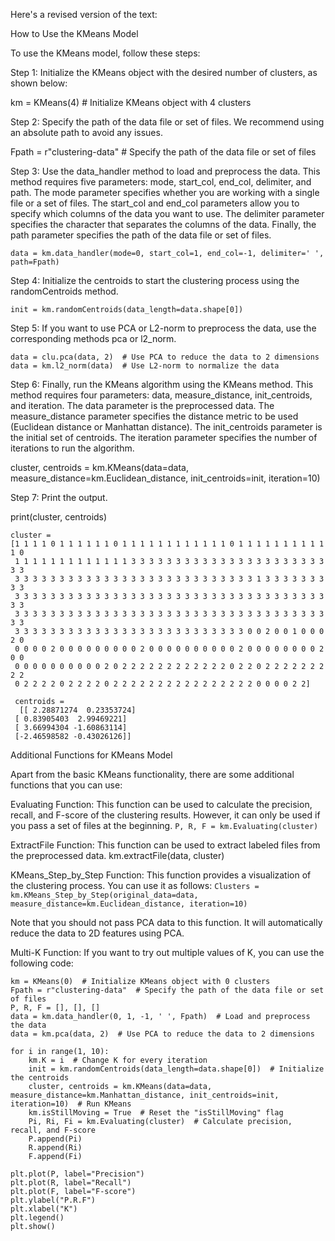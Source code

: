 ﻿Here's a revised version of the text:

How to Use the KMeans Model

To use the KMeans model, follow these steps:

Step 1: Initialize the KMeans object with the desired number of clusters, as shown below:

km = KMeans(4)  # Initialize KMeans object with 4 clusters

Step 2: Specify the path of the data file or set of files. We recommend using an absolute path to avoid any issues.

Fpath = r"clustering-data"  # Specify the path of the data file or set of files

Step 3: Use the data_handler method to load and preprocess the data. This method requires five parameters: mode, start_col, end_col, delimiter, and path. The mode parameter specifies whether you are working with a single file or a set of files. The start_col and end_col parameters allow you to specify which columns of the data you want to use. The delimiter parameter specifies the character that separates the columns of the data. Finally, the path parameter specifies the path of the data file or set of files.

```data = km.data_handler(mode=0, start_col=1, end_col=-1, delimiter=' ', path=Fpath) ```

Step 4: Initialize the centroids to start the clustering process using the randomCentroids method.

```init = km.randomCentroids(data_length=data.shape[0])```

Step 5: If you want to use PCA or L2-norm to preprocess the data, use the corresponding methods pca or l2_norm.
```
data = clu.pca(data, 2)  # Use PCA to reduce the data to 2 dimensions
data = km.l2_norm(data)  # Use L2-norm to normalize the data
```
Step 6: Finally, run the KMeans algorithm using the KMeans method. This method requires four parameters: data, measure_distance, init_centroids, and iteration. The data parameter is the preprocessed data. The measure_distance parameter specifies the distance metric to be used (Euclidean distance or Manhattan distance). The init_centroids parameter is the initial set of centroids. The iteration parameter specifies the number of iterations to run the algorithm.

cluster, centroids = km.KMeans(data=data, measure_distance=km.Euclidean_distance, init_centroids=init, iteration=10)

Step 7: Print the output.

print(cluster, centroids)
```
cluster = 
[1 1 1 1 0 1 1 1 1 1 1 0 1 1 1 1 1 1 1 1 1 1 1 1 0 1 1 1 1 1 1 1 1 1 1 1 0
 1 1 1 1 1 1 1 1 1 1 1 1 1 3 3 3 3 3 3 3 3 3 3 3 3 3 3 3 3 3 3 3 3 3 3 3 3
 3 3 3 3 3 3 3 3 3 3 3 3 3 3 3 3 3 3 3 3 3 3 3 3 3 3 3 1 3 3 3 3 3 3 3 3 3
 3 3 3 3 3 3 3 3 3 3 3 3 3 3 3 3 3 3 3 3 3 3 3 3 3 3 3 3 3 3 3 3 3 3 3 3 3
 3 3 3 3 3 3 3 3 3 3 3 3 3 3 3 3 3 3 3 3 3 3 3 3 3 3 3 3 3 3 3 3 3 3 3 3 3
 3 3 3 3 3 3 3 3 3 3 3 3 3 3 3 3 3 3 3 3 3 3 3 3 3 3 0 0 2 0 0 1 0 0 0 2 0
 0 0 0 0 2 0 0 0 0 0 0 0 0 0 2 0 0 0 0 0 0 0 0 0 0 2 0 0 0 0 0 0 0 0 2 0 0
 0 0 0 0 0 0 0 0 0 0 2 0 2 2 2 2 2 2 2 2 2 2 2 2 0 2 2 0 2 2 2 2 2 2 2 2 2
 0 2 2 2 2 0 2 2 2 2 0 2 2 2 2 2 2 2 2 2 2 2 2 2 2 2 2 0 0 0 0 2 2]

 centroids = 
  [[ 2.28871274  0.23353724]   
 [ 0.83905403  2.99469221]
 [ 3.66994304 -1.60863114]
 [-2.46598582 -0.43026126]]
```
Additional Functions for KMeans Model

Apart from the basic KMeans functionality, there are some additional functions that you can use:

Evaluating Function: This function can be used to calculate the precision, recall, and F-score of the clustering results. However, it can only be used if you pass a set of files at the beginning.
```P, R, F = km.Evaluating(cluster)```

ExtractFile Function: This function can be used to extract labeled files from the preprocessed data.
km.extractFile(data, cluster)

KMeans_Step_by_Step Function: This function provides a visualization of the clustering process. You can use it as follows:
`Clusters = km.KMeans_Step_by_Step(original_data=data, measure_distance=km.Euclidean_distance, iteration=10)`

Note that you should not pass PCA data to this function. It will automatically reduce the data to 2D features using PCA.

Multi-K Function: If you want to try out multiple values of K, you can use the following code:
```
km = KMeans(0)  # Initialize KMeans object with 0 clusters
Fpath = r"clustering-data"  # Specify the path of the data file or set of files
P, R, F = [], [], []
data = km.data_handler(0, 1, -1, ' ', Fpath)  # Load and preprocess the data
data = km.pca(data, 2)  # Use PCA to reduce the data to 2 dimensions

for i in range(1, 10):
    km.K = i  # Change K for every iteration
    init = km.randomCentroids(data_length=data.shape[0])  # Initialize the centroids
    cluster, centroids = km.KMeans(data=data, measure_distance=km.Manhattan_distance, init_centroids=init, iteration=10)  # Run KMeans
    km.isStillMoving = True  # Reset the "isStillMoving" flag
    Pi, Ri, Fi = km.Evaluating(cluster)  # Calculate precision, recall, and F-score
    P.append(Pi)
    R.append(Ri)
    F.append(Fi)

plt.plot(P, label="Precision")
plt.plot(R, label="Recall")
plt.plot(F, label="F-score")
plt.ylabel("P.R.F")
plt.xlabel("K")
plt.legend()
plt.show()
```

